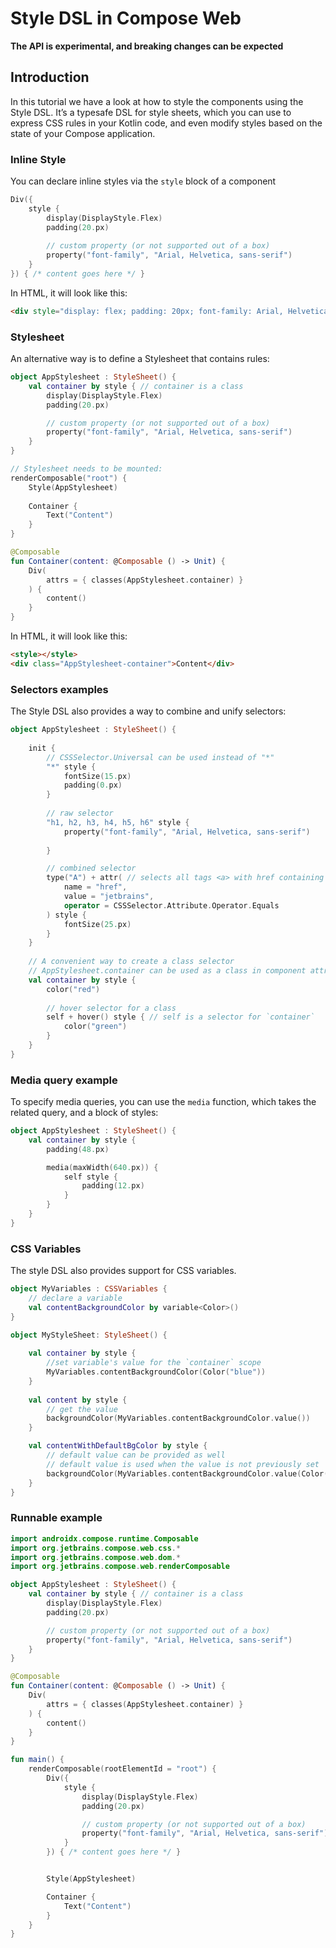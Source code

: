 # Style DSL in Compose Web
**The API is experimental, and breaking changes can be expected**

## Introduction
In this tutorial we have a look at how to style the components using the Style DSL. It’s a typesafe DSL for style sheets, which you can use to express CSS rules in your Kotlin code, and even modify styles based on the state of your Compose application.


### Inline Style

You can declare inline styles via the `style` block of a component

``` kotlin
Div({
    style {
        display(DisplayStyle.Flex)
        padding(20.px)
        
        // custom property (or not supported out of a box)
        property("font-family", "Arial, Helvetica, sans-serif")
    }
}) { /* content goes here */ }
```

In HTML, it will look like this:

```html
<div style="display: flex; padding: 20px; font-family: Arial, Helvetica, sans-serif;"></div>
```


### Stylesheet
An alternative way is to define a Stylesheet that contains rules:

``` kotlin
object AppStylesheet : StyleSheet() {
    val container by style { // container is a class
        display(DisplayStyle.Flex)
        padding(20.px)

        // custom property (or not supported out of a box)
        property("font-family", "Arial, Helvetica, sans-serif")
    }
}

// Stylesheet needs to be mounted:
renderComposable("root") {
    Style(AppStylesheet)
    
    Container {
        Text("Content")
    }
}

@Composable
fun Container(content: @Composable () -> Unit) {
    Div(
        attrs = { classes(AppStylesheet.container) }
    ) {
        content()
    }
}
```

In HTML, it will look like this:

```html
<style></style>
<div class="AppStylesheet-container">Content</div>
```

### Selectors examples

The Style DSL also provides a way to combine and unify selectors:

``` kotlin
object AppStylesheet : StyleSheet() {
    
    init {
        // CSSSelector.Universal can be used instead of "*"
        "*" style { 
            fontSize(15.px)
            padding(0.px)
        }
        
        // raw selector
        "h1, h2, h3, h4, h5, h6" style {
            property("font-family", "Arial, Helvetica, sans-serif")
            
        }

        // combined selector
        type("A") + attr( // selects all tags <a> with href containing 'jetbrains'
            name = "href",
            value = "jetbrains",
            operator = CSSSelector.Attribute.Operator.Equals
        ) style {
            fontSize(25.px)
        }
    }
    
    // A convenient way to create a class selector
    // AppStylesheet.container can be used as a class in component attrs
    val container by style {
        color("red")
        
        // hover selector for a class
        self + hover() style { // self is a selector for `container`
            color("green")
        }
    }
}
```


### Media query example

To specify media queries, you can use the `media` function, which takes the related query, and a block of styles:

``` kotlin
object AppStylesheet : StyleSheet() {
    val container by style {
        padding(48.px)

        media(maxWidth(640.px)) {
            self style {
                padding(12.px)
            }
        }
    }
}
```

### CSS Variables

The style DSL also provides support for CSS variables.

``` kotlin
object MyVariables : CSSVariables {
    // declare a variable
    val contentBackgroundColor by variable<Color>() 
}

object MyStyleSheet: StyleSheet() {
    
    val container by style {
        //set variable's value for the `container` scope
        MyVariables.contentBackgroundColor(Color("blue"))
    }
    
    val content by style {
        // get the value
        backgroundColor(MyVariables.contentBackgroundColor.value())
    }

    val contentWithDefaultBgColor by style {
        // default value can be provided as well
        // default value is used when the value is not previously set
        backgroundColor(MyVariables.contentBackgroundColor.value(Color("#333")))
    }
}
```


### Runnable example

```kotlin
import androidx.compose.runtime.Composable
import org.jetbrains.compose.web.css.*
import org.jetbrains.compose.web.dom.*
import org.jetbrains.compose.web.renderComposable

object AppStylesheet : StyleSheet() {
    val container by style { // container is a class
        display(DisplayStyle.Flex)
        padding(20.px)

        // custom property (or not supported out of a box)
        property("font-family", "Arial, Helvetica, sans-serif")
    }
}

@Composable
fun Container(content: @Composable () -> Unit) {
    Div(
        attrs = { classes(AppStylesheet.container) }
    ) {
        content()
    }
}

fun main() {
    renderComposable(rootElementId = "root") {
        Div({
            style {
                display(DisplayStyle.Flex)
                padding(20.px)

                // custom property (or not supported out of a box)
                property("font-family", "Arial, Helvetica, sans-serif")
            }
        }) { /* content goes here */ }


        Style(AppStylesheet)

        Container {
            Text("Content")
        }
    }
}
```
